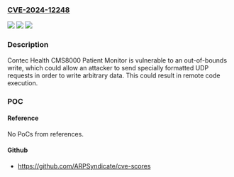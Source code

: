 ### [CVE-2024-12248](https://cve.mitre.org/cgi-bin/cvename.cgi?name=CVE-2024-12248)
![](https://img.shields.io/static/v1?label=Product&message=CMS8000%20Patient%20Monitor&color=blue)
![](https://img.shields.io/static/v1?label=Version&message=%3D%20Firmware%20version%20smart3250-2.6.27-wlan2.1.7.cramfs%20&color=brighgreen)
![](https://img.shields.io/static/v1?label=Vulnerability&message=CWE-787%20Out-of-bounds%20Write&color=brighgreen)

### Description

Contec Health CMS8000 Patient Monitor is vulnerable to an out-of-bounds write, which could allow an attacker to send specially formatted UDP requests in order to write arbitrary data. This could result in remote code execution.

### POC

#### Reference
No PoCs from references.

#### Github
- https://github.com/ARPSyndicate/cve-scores

